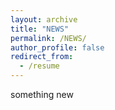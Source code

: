 ```yaml
---
layout: archive
title: "NEWS"
permalink: /NEWS/
author_profile: false
redirect_from:
  - /resume
---
```


something new